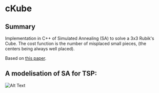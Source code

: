 # cKube

## Summary 

Implementation in C++ of Simulated Annealing (SA) to solve a 3x3 Rubik's Cube. The cost function is the number of misplaced small pieces, (the centers being always well placed).

Based on [this paper](https://www.mecs-press.org/ijeme/ijeme-v8-n1/IJEME-V8-generN1-1.pdf).

## A modelisation of SA for TSP:


![Alt Text](https://upload.wikimedia.org/wikipedia/commons/1/1e/3D_TSP_solved_with_simulated_annealing_2.5_MB.gif)
